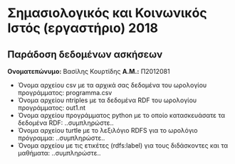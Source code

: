 # Σημασιολογικός και Κοινωνικός Ιστός (εργαστήριο) 2018
## Παράδοση δεδομένων ασκήσεων

**Ονοματεπώνυμο:** Βασίλης Κουρτίδης
**Α.Μ.:** Π2012081

* Όνομα αρχείου csv με τα αρχικά σας δεδομένα του ωρολογίου προγράμματος: programma.csv
* Όνομα αρχείου ntriples με τα δεδομένα RDF του ωρολογίου προγράμματος: out1.nt
* Όνομα αρχείου προγράμματος python με το οποίο κατασκευάσατε τα δεδομένα RDF: ..συμπληρώστε..
* Όνομα αρχείου turtle με το λεξιλόγιο RDFS για το ωρολόγιο πρόγραμμα: ..συμπληρώστε..
* Όνομα αρχείου με τις ετικέτες (rdfs:label) για τους διδάσκοντες και τα μαθήματα: ..συμπληρώστε..


